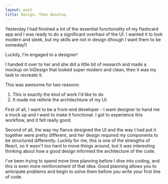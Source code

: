 ```yaml
---
layout: post
title: Design, then develop.
---
```


Yesterday I had finished a lot of the essential functionality of my flashcard app and I was ready to do a significant overhaul of the UI. I wanted it to look modern and sleek, but my skills are not in design (though I want them to be someday!)

Luckily, I'm engaged to a designer!

I handed it over to her and she did a little bit of research and made a mockup on InDesign that looked super modern and clean, then it was my task to recreate it.

This was awesome for two reasons:
1) This is exactly the kind of work I'd like to do
2) It made me rethink the architechture of my UI.

First of all, I want to be a front-end developer - I want  designer to hand me a mock up and I want to make it functional. I got to experience this workflow, and it felt really good.

Second of all, the way my fiance designed the UI and the way I had put it together were pretty different, and her design required my components to be structured differently. Luckily for me, this is one of the strengths of React, so it wasn't too hard to move things around, but it was interesting thinking about how a good design informed the architecture of the code. 

I've been trying to spend more time planning before I dive into coding, and this is even more reinforcement of that idea. Good planning allows you to anticipate problems and begin to solve them before you write your first line of code.